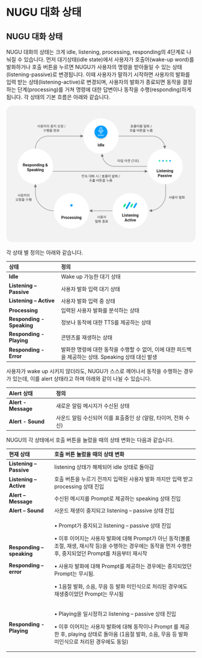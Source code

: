 # NUGU 대화 상태

## NUGU 대화 상태 

NUGU 대화의 상태는 크게 idle, listening, processing, responding의 4단계로 나눠질 수 있습니다. 먼저 대기상태\(idle state\)에서 사용자가 호출어\(wake-up word\)를 발화하거나 호출 버튼을 누르면 NUGU가 사용자의 명령을 받아들일 수 있는 상태\(listening-passive\)로 변경됩니다. 이때 사용자가 말하기 시작하면 사용자의 발화를 입력 받는 상태\(listening-active\)로 변경되며, 사용자의 발화가 종료되면 동작을 결정하는 단계\(processing\)를 거쳐 명령에 대한 답변이나 동작을 수행\(responding\)하게 됩니다. 각 상태의 기본 흐름은 아래와 같습니다.

![](../.gitbook/assets/image-21.png)

각 상태 별 정의는 아래와 같습니다.

| 상태  | 정의  |
| :--- | :--- |
| **Idle** | Wake up 가능한 대기 상태 |
| **Listening – Passive** | 사용자 발화 입력 대기 상태 |
| **Listening – Active**                                   | 사용자 발화 입력 중 상태 |
| **Processing** | 입력된 사용자 발화를 분석하는 상태 |
| **Responding - Speaking** | 정보나 동작에 대한 TTS를 제공하는 상태 |
| **Responding - Playing** | 콘텐츠를 재생하는 상태 |
| **Responding - Error** | 발화한 명령에 대한 동작을 수행할 수 없어, 이에 대한 피드백을 제공하는 상태. Speaking 상태 대신 발생 |

사용자가 wake up 시키지 않더라도, NUGU가 스스로 깨어나서 동작을 수행하는 경우가 있는데, 이를 alert 상태라고 하며 아래와 같이 나뉠 수 있습니다.

| Alert 상태  | 정의  |
| :--- | :--- |
| **Alert - Message**            | 새로운 알림 메시지가 수신된 상태 |
| **Alert - Sound** | 사운드 알림 수신되어 이를 표출중인 상 \(알람, 타이머, 전화 수신\) |

NUGU의 각 상태에서 호출 버튼을 눌렀을 때의 상태 변화는 다음과 같습니다.

<table>
  <thead>
    <tr>
      <th style="text-align:left"><b>&#xD604;&#xC7AC; &#xC0C1;&#xD0DC;</b>
      </th>
      <th style="text-align:left"><b>&#xD638;&#xCD9C; &#xBC84;&#xD2BC; &#xB20C;&#xB800;&#xC744; &#xB54C;&#xC758; &#xC0C1;&#xD0DC; &#xBCC0;&#xD654;</b>
      </th>
    </tr>
  </thead>
  <tbody>
    <tr>
      <td style="text-align:left"><b>Listening &#x2013; Passive                                                                    </b>
      </td>
      <td style="text-align:left">listening &#xC0C1;&#xD0DC;&#xAC00; &#xD574;&#xC81C;&#xB418;&#xC5B4; idle
        &#xC0C1;&#xD0DC;&#xB85C; &#xB3CC;&#xC544;&#xAC10;</td>
    </tr>
    <tr>
      <td style="text-align:left"><b>Listening &#x2013; Active</b>
      </td>
      <td style="text-align:left">&#xD638;&#xCD9C; &#xBC84;&#xD2BC;&#xC744; &#xB204;&#xB974;&#xAE30; &#xC804;&#xAE4C;&#xC9C0;
        &#xC785;&#xB825;&#xB41C; &#xC0AC;&#xC6A9;&#xC790; &#xBC1C;&#xD654; &#xAE4C;&#xC9C0;&#xB9CC;
        &#xC785;&#xB825; &#xBC1B;&#xACE0; processing &#xC0C1;&#xD0DC; &#xC9C4;&#xC785;</td>
    </tr>
    <tr>
      <td style="text-align:left"><b>Alert &#x2013; Message</b>
      </td>
      <td style="text-align:left">&#xC218;&#xC2E0;&#xB41C; &#xBA54;&#xC2DC;&#xC9C0;&#xB97C; Prompt&#xB85C;
        &#xC81C;&#xACF5;&#xD558;&#xB294; speaking &#xC0C1;&#xD0DC; &#xC9C4;&#xC785;</td>
    </tr>
    <tr>
      <td style="text-align:left"><b>Alert &#x2013; Sound</b>
      </td>
      <td style="text-align:left">&#xC0AC;&#xC6B4;&#xB4DC; &#xC7AC;&#xC0DD;&#xC774; &#xC911;&#xC9C0;&#xB418;&#xACE0;
        listening &#x2013; passive &#xC0C1;&#xD0DC; &#xC9C4;&#xC785;</td>
    </tr>
    <tr>
      <td style="text-align:left">
        <p><b>Responding &#x2013; speaking</b>
        </p>
        <p><b>Responding &#x2013; error</b>
        </p>
      </td>
      <td style="text-align:left">
        <p>&#x2022; Prompt&#xAC00; &#xC911;&#xC9C0;&#xB418;&#xACE0; listening &#x2013;
          passive &#xC0C1;&#xD0DC; &#xC9C4;&#xC785;</p>
        <p>&#x2022; &#xC774;&#xD6C4; &#xC774;&#xC5B4;&#xC9C0;&#xB294; &#xC0AC;&#xC6A9;&#xC790;
          &#xBC1C;&#xD654;&#xC5D0; &#xB300;&#xD574; Prompt&#xAC00; &#xC544;&#xB2CC;
          &#xB3D9;&#xC791;(&#xBCFC;&#xB968; &#xC870;&#xC808;, &#xC7AC;&#xC0DD;, &#xC7AC;&#xC2DC;&#xC791;
          &#xB4F1;)&#xC744; &#xC218;&#xD589;&#xD558;&#xB294; &#xACBD;&#xC6B0;&#xC5D0;&#xB294;
          &#xB3D9;&#xC791;&#xC744; &#xBA3C;&#xC800; &#xC218;&#xD589;&#xD55C; &#xD6C4;,
          &#xC911;&#xC9C0;&#xB418;&#xC5C8;&#xB358; Prompt&#xB97C; &#xCC98;&#xC74C;&#xBD80;&#xD130;
          &#xC7AC;&#xC2DC;&#xC791;</p>
        <p>&#x2022; &#xC0AC;&#xC6A9;&#xC790; &#xBC1C;&#xD654;&#xC5D0; &#xB300;&#xD574;
          Prompt&#xB97C; &#xC81C;&#xACF5;&#xD558;&#xB294; &#xACBD;&#xC6B0;&#xC5D0;&#xB294;
          &#xC911;&#xC9C0;&#xB418;&#xC5C8;&#xB358; Prompt&#xB294; &#xBB34;&#xC2DC;&#xB428;.</p>
        <p>&#x2022; 1&#xC74C;&#xC808; &#xBC1C;&#xD654;, &#xC18C;&#xC74C;, &#xBB34;&#xC74C;
          &#xB4F1; &#xBC1C;&#xD654; &#xBBF8;&#xC778;&#xC2DD;&#xC73C;&#xB85C; &#xCC98;&#xB9AC;&#xB41C;
          &#xACBD;&#xC6B0;&#xC5D0;&#xB3C4; &#xC7AC;&#xC0DD;&#xC911;&#xC774;&#xC5C8;&#xB358;
          Prompt&#xB294; &#xBB34;&#xC2DC;&#xB428;</p>
      </td>
    </tr>
    <tr>
      <td style="text-align:left"><b>Responding</b>  <b>- Playing</b>
      </td>
      <td style="text-align:left">
        <p>&#x2022; Playing&#xC744; &#xC77C;&#xC2DC;&#xC815;&#xD558;&#xACE0; listening
          &#x2013; passive &#xC0C1;&#xD0DC; &#xC9C4;&#xC785;</p>
        <p>&#x2022; &#xC774;&#xD6C4; &#xC774;&#xC5B4;&#xC9C0;&#xB294; &#xC0AC;&#xC6A9;&#xC790;
          &#xBC1C;&#xD654;&#xC5D0; &#xB300;&#xD574; &#xB3D9;&#xC791;&#xC774;&#xB098;
          Prompt &#xB97C; &#xC81C;&#xACF5;&#xD55C; &#xD6C4;, playing &#xC0C1;&#xD0DC;&#xB85C;
          &#xB3CC;&#xC544;&#xC634; (1&#xC74C;&#xC808; &#xBC1C;&#xD654;, &#xC18C;&#xC74C;,
          &#xBB34;&#xC74C; &#xB4F1; &#xBC1C;&#xD654; &#xBBF8;&#xC778;&#xC2DD;&#xC73C;&#xB85C;
          &#xCC98;&#xB9AC;&#xB41C; &#xACBD;&#xC6B0;&#xC5D0;&#xB3C4; &#xB3D9;&#xC77C;)</p>
      </td>
    </tr>
  </tbody>
</table>
